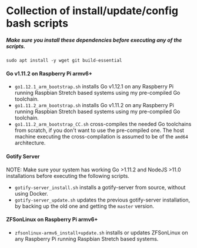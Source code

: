 # Collection of install/update/config bash scripts
##### Make sure you install these dependencies before executing any of the scripts.
```
sudo apt install -y wget git build-essential
```

#### Go v1.11.2 on Raspberry Pi armv6+
* `go1.12.1_arm_bootstrap.sh` installs Go v1.12.1 on any Raspberry Pi running Raspbian Stretch based systems using my pre-compiled Go toolchain.
* `go1.11.2_arm_bootstrap.sh` installs Go v1.11.2 on any Raspberry Pi running Raspbian Stretch based systems using my pre-compiled Go toolchain.
* `go1.11.2_arm_bootstrap_CC.sh` cross-compiles the needed Go toolchains from scratch, if you don't want to use the pre-compiled one. The host machine executing the cross-compilation is assumed to be of the `amd64` architecture.

#### Gotify Server
NOTE: Make sure your system has working Go >1.11.2 and NodeJS >11.0 installations before executing the following scripts.
* `gotify-server_install.sh` installs a gotify-server from source, without using Docker.
* `gotify-server_update.sh` updates the previous gotify-server installation, by backing up the old one and getting the `master` version.

#### ZFSonLinux on Raspberry Pi armv6+
* `zfsonlinux-armv6_install+update.sh` installs or updates ZFSonLinux on any Raspberry Pi running Raspbian Stretch based systems.